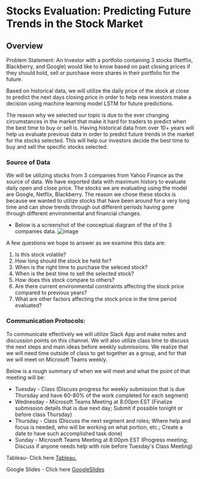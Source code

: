 # Stocks Evaluation: Predicting Future Trends in the Stock Market

## Overview 

Problem Statement: An Investor with a portfolio containing 3 stocks (Netflix, Blackberry, and Google) would like to know based on past closing prices if they should hold, sell or purchase more shares in their portfolio for the future. 

Based on historical data, we will utilize the daily price of the stock at close to predict the next days closing price in order to help new investors make a decision using machine learning model LSTM for future predictions. 

The reason why we selected our topic is due to the ever changing circumstances in the market that make it hard for traders to predict when the best time to buy or sell is. Having historical data from over 10+ years will help us evaluate previous data in order to predict future trends in the market for the stocks selected. This will help our investors decide the best time to buy and sell the specific stocks selected. 

### Source of Data

We will be utilizing stocks from 3 companies from Yahoo Finance as the source of data. We have exported data with maximum history to evaluate daily open and close price. The stocks we are evaluating using the model are Google, Netflix, Blackberry. The reason we chose these stocks is because we wanted to utilize stocks that have been around for a very long time and can show trends through out different periods having gone through different environmental and financial changes.  

- Below is a screenshot of the conceptual diagram of the of the 3 companies data. 
![image](https://user-images.githubusercontent.com/104603037/191878164-2a1a34a7-2605-4e59-857c-7b852db095a9.png)


A few questions we hope to answer as we examine this data are:

1) Is this stock volatile?
2) How long should the stock be held for?
3) When is the right time to purchase the seleced stock?
4) When is the best time to sell the selected stock?
5) How does this stock compare to others?
6) Are there current environmental constraints affecting the stock price compared to previous years?
7) What are other factors affecting the stock price in the time period evaluated?

### Communication Protocols: 

To communicate effectively we will utilize Slack App and make notes and discussion points on this channel. We will also utilize class time to discuss the next steps and main ideas before weekly submissions. We realize that we will need time outside of class to get together as a group, and for that we will meet on Microsoft Teams weekly. 

Below is a rough summary of when we will meet and what the point of that meeting will be:

* Tuesday - Class (Discuss progress for weekly submission that is due Thursday and have 60-80% of the work completed for each segment)
* Wednesday - Microsoft Teams Meeting at 8:00pm EST (Finalize submission details that is due next day; Submit if possible tonight or before class Thursday)
* Thursday - Class (Discuss the next segment and roles; Where help and focus is needed, who will be working on what portion, etc.; Create a date to have such accomplished task done)
* Sunday - Microsoft Teams Meeting at 8:00pm EST (Progress meeting; Discuss if anyone needs help with role before Tuesday's Class Meeting)

Tableau- Click here [Tableau.](https://public.tableau.com/app/profile/gagandeep.saini5571/viz/StockAnalysis_16644948441360/Story1?publish=yes)

Google Slides - Click here [GoogleSlides](https://docs.google.com/presentation/d/1DvQUJBw4VPTkZ_RZ826ioS6TOgaleCb9bUE36nq1HkQ/edit?usp=sharing)
